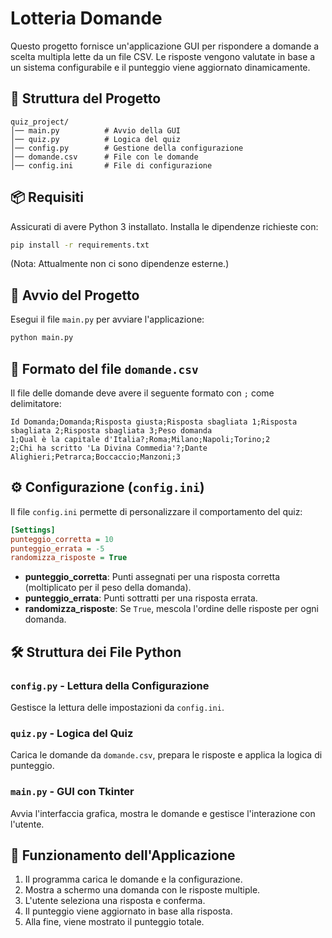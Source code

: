 # Lotteria Domande

Questo progetto fornisce un'applicazione GUI per rispondere a domande a scelta multipla lette da un file CSV. Le risposte vengono valutate in base a un sistema configurabile e il punteggio viene aggiornato dinamicamente.

## 📂 Struttura del Progetto
```
quiz_project/
│── main.py          # Avvio della GUI
│── quiz.py          # Logica del quiz
│── config.py        # Gestione della configurazione
│── domande.csv      # File con le domande
│── config.ini       # File di configurazione
```

## 📦 Requisiti

Assicurati di avere Python 3 installato. Installa le dipendenze richieste con:

```sh
pip install -r requirements.txt
```
(Nota: Attualmente non ci sono dipendenze esterne.)

## 🚀 Avvio del Progetto

Esegui il file `main.py` per avviare l'applicazione:

```sh
python main.py
```

## 📜 Formato del file `domande.csv`

Il file delle domande deve avere il seguente formato con `;` come delimitatore:

```csv
Id Domanda;Domanda;Risposta giusta;Risposta sbagliata 1;Risposta sbagliata 2;Risposta sbagliata 3;Peso domanda
1;Qual è la capitale d'Italia?;Roma;Milano;Napoli;Torino;2
2;Chi ha scritto 'La Divina Commedia'?;Dante Alighieri;Petrarca;Boccaccio;Manzoni;3
```

## ⚙️ Configurazione (`config.ini`)

Il file `config.ini` permette di personalizzare il comportamento del quiz:

```ini
[Settings]
punteggio_corretta = 10
punteggio_errata = -5
randomizza_risposte = True
```

- **punteggio_corretta**: Punti assegnati per una risposta corretta (moltiplicato per il peso della domanda).
- **punteggio_errata**: Punti sottratti per una risposta errata.
- **randomizza_risposte**: Se `True`, mescola l'ordine delle risposte per ogni domanda.

## 🛠 Struttura dei File Python

### `config.py` - Lettura della Configurazione
Gestisce la lettura delle impostazioni da `config.ini`.

### `quiz.py` - Logica del Quiz
Carica le domande da `domande.csv`, prepara le risposte e applica la logica di punteggio.

### `main.py` - GUI con Tkinter
Avvia l'interfaccia grafica, mostra le domande e gestisce l'interazione con l'utente.

## 📌 Funzionamento dell'Applicazione
1. Il programma carica le domande e la configurazione.
2. Mostra a schermo una domanda con le risposte multiple.
3. L'utente seleziona una risposta e conferma.
4. Il punteggio viene aggiornato in base alla risposta.
5. Alla fine, viene mostrato il punteggio totale.
